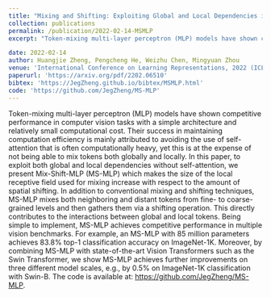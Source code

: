 ```yaml
---
title: "Mixing and Shifting: Exploiting Global and Local Dependencies in Vision MLPs"
collection: publications
permalink: /publication/2022-02-14-MSMLP
excerpt: "Token-mixing multi-layer perceptron (MLP) models have shown competitive performance in computer vision tasks with a simple architecture and relatively small computational cost. Their success in maintaining computation efficiency is mainly attributed to avoiding the use of self-attention that is often computationally heavy, yet this is at the expense of not being able to mix tokens both globally and locally. In this paper, to exploit both global and local dependencies without self-attention, we present Mix-Shift-MLP (MS-MLP) which makes the size of the local receptive field used for mixing increase with respect to the amount of spatial shifting. In addition to conventional mixing and shifting techniques, MS-MLP mixes both neighboring and distant tokens from fine- to coarse-grained levels and then gathers them via a shifting operation. This directly contributes to the interactions between global and local tokens. Being simple to implement, MS-MLP achieves competitive performance in multiple vision benchmarks. For example, an MS-MLP with 85 million parameters achieves 83.8% top-1 classification accuracy on ImageNet-1K. Moreover, by combining MS-MLP with state-of-the-art Vision Transformers such as the Swin Transformer, we show MS-MLP achieves further improvements on three different model scales, e.g., by 0.5% on ImageNet-1K classification with Swin-B. The code is available at: https://github.com/JegZheng/MS-MLP."

date: 2022-02-14
author: Huangjie Zheng, Pengcheng He, Weizhu Chen, Mingyuan Zhou
venue: 'International Conference on Learning Representations, 2022 (ICLR 2022)'
paperurl: 'https://arxiv.org/pdf/2202.06510'
bibtex: 'https://JegZheng.github.io/bibtex/MSMLP.html'
code: 'https://github.com/JegZheng/MS-MLP'
---
```

Token-mixing multi-layer perceptron (MLP) models have shown competitive performance in computer vision tasks with a simple architecture and relatively small computational cost. Their success in maintaining computation efficiency is mainly attributed to avoiding the use of self-attention that is often computationally heavy, yet this is at the expense of not being able to mix tokens both globally and locally. In this paper, to exploit both global and local dependencies without self-attention, we present Mix-Shift-MLP (MS-MLP) which makes the size of the local receptive field used for mixing increase with respect to the amount of spatial shifting. In addition to conventional mixing and shifting techniques, MS-MLP mixes both neighboring and distant tokens from fine- to coarse-grained levels and then gathers them via a shifting operation. This directly contributes to the interactions between global and local tokens. Being simple to implement, MS-MLP achieves competitive performance in multiple vision benchmarks. For example, an MS-MLP with 85 million parameters achieves 83.8% top-1 classification accuracy on ImageNet-1K. Moreover, by combining MS-MLP with state-of-the-art Vision Transformers such as the Swin Transformer, we show MS-MLP achieves further improvements on three different model scales, e.g., by 0.5% on ImageNet-1K classification with Swin-B. The code is available at: https://github.com/JegZheng/MS-MLP.